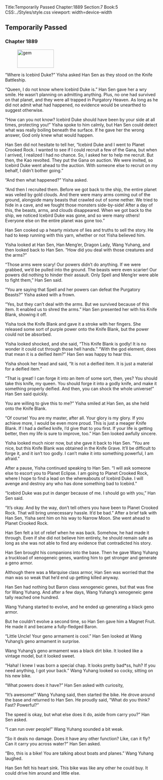 Title:Temporarily Passed 
Chapter:1889 
Section:7 
Book:5 
CSS:../Styles/style.css 
viewport: width=device-width
  
## Temporarily Passed
### Chapter 1889 
<figure>
	<img src="../Images/gem.gif" alt="gem" id="gem" width="120" height="60" />
</figure>
  

  
  “Where is Icebird Duke?” Yisha asked Han Sen as they stood on the Knife Battleship.

“Queen, I do not know where Icebird Duke is.” Han Sen gave her a wry smile. He wasn’t planning on admitting anything. Plus, no one had survived on that planet, and they were all trapped in Purgatory Heaven. As long as he did not admit what had happened, no evidence would be unearthed to suggest otherwise.

“How can you not know? Icebird Duke should have been by your side at all times, protecting you!” Yisha spoke to him calmly, but Han Sen could detect what was really boiling beneath the surface. If he gave her the wrong answer, God only knew what would happen.

Han Sen did not hesitate to tell her, “Icebird Duke and I went to Planet Crooked Rock. I wanted to see if I could recruit a few of the Gana, but when I arrived, I realized I had no chance. So, I asked her to help me recruit. But then, the Kao revolted. They put the Gana on auction. We were invited, so Icebird Duke went ahead to the auction. With someone else to recruit on my behalf, I didn’t bother going.”

“And then what happened?” Yisha asked.

“And then I recruited them. Before we got back to the ship, the entire planet was veiled by gold clouds. And there were many arms coming out of the ground, alongside many beasts that crawled out of some nether. We tried to hide in a cave, and we fought those monsters side-by-side! After a day of this, the beasts, arms, and clouds disappeared. When we got back to the ship, we noticed Icebird Duke was gone, and so were many others! Everyone else on the entire planet was gone too.”

Han Sen cooked up a hearty mixture of lies and truths to sell the story. He had to keep running with this yarn, whether or not Yisha believed him.

Yisha looked at Han Sen, Han Meng’er, Dragon Lady, Wang Yuhang, and then looked back to Han Sen. “How did you deal with those creatures and the arms?”

“Those arms were scary! Our powers didn’t do anything. If we were grabbed, we’d be pulled into the ground. The beasts were even scarier! Our powers did nothing to hinder their assault. Only Spell and Meng’er were able to fight them,” Han Sen said.

“You are saying that Spell and her powers can defeat the Purgatory Beasts?” Yisha asked with a frown.

“Yes, but they can’t deal with the arms. But we survived because of this item. It enabled us to shred the arms.” Han Sen presented her with his Knife Blank, showing it off.

Yisha took the Knife Blank and gave it a stroke with her fingers. She released some sort of purple power onto the Knife Blank, but the power could not be absorbed.

Yisha looked shocked, and she said, “This Knife Blank is godly! It is no wonder it could cut through those hell hands.” “With the god element, does that mean it is a deified item?” Han Sen was happy to hear this.

Yisha shook her head and said, “It is not a deified item. It is just a material for a deified item.”

“That is great! I can forge it into an item of some sort, then, yes? You should take this knife, my queen. You should forge it into a godly knife, and make it something properly deified. And then, you can shock the whole universe!” Han Sen said quickly.

You are willing to give this to me?” Yisha smiled at Han Sen, as she held onto the Knife Blank.

“Of course! You are my master, after all. Your glory is my glory. If you achieve more, I would be even more proud. This is just a meager Knife Blank. If I had a deified knife, I’d give that to you first. If your life is getting better, then my life is sure to improve, too.” Han Sen looked awfully sincere.

Yisha looked much nicer now, but she gave it back to Han Sen. “You are nice, but this Knife Blank was obtained in the Knife Grave. It’ll be difficult to forge it, and it isn’t too godly. I can’t make it into something powerful, I am afraid.”

After a pause, Yisha continued speaking to Han Sen. “I will ask someone else to escort you to Planet Eclipse. I am going to Planet Crooked Rock, where I hope to find a lead on the whereabouts of Icebird Duke. I will avenge and destroy any who has done something bad to Icebird.”

“Icebird Duke was put in danger because of me. I should go with you,” Han Sen said.

“It’s okay. And by the way, don’t tell others you have been to Planet Crooked Rock. That will bring unnecessary hassle. It’d be bad.” After a brief talk with Han Sen, Yisha sent him on his way to Narrow Moon. She went ahead to Planet Crooked Rock.

Han Sen felt a lot of relief when he was back. Somehow, he had made it through. Even if she did not believe him entirely, he should remain safe as long as she was not able to find any evidence that contradicted his story.

Han Sen brought his companions into the base. Then he gave Wang Yuhang a truckload of xenogeneic genes, wanting him to get stronger and generate a geno armor.

Although there was a Marquise class armor, Han Sen was worried that the man was so weak that he’d end up getting killed anyway.

Han Sen had nothing but Baron class xenogeneic genes, but that was fine for Wang Yuhang. And after a few days, Wang Yuhang’s xenogeneic gene tally reached one hundred.

Wang Yuhang started to evolve, and he ended up generating a black geno armor.

But he couldn’t evolve a second time, so Han Sen gave him a Magnet Fruit. He made it and became a fully-fledged Baron.

“Little Uncle! Your geno armament is cool.” Han Sen looked at Wang Yuhang’s geno armament in surprise.

Wang Yuhang’s geno armament was a black dirt bike. It looked like a vintage model, but it looked sweet.

“Haha! I knew I was born a special chap. It looks pretty bad*ss, huh? If you need anything, I got your back.” Wang Yuhang looked so cocky, sitting on his new bike.

“What powers does it have?” Han Sen asked with curiosity,

“It’s awesome!” Wang Yuhang said, then started the bike. He drove around the base and returned to Han Sen. He proudly said, “What do you think? Fast? Powerful?”

The speed is okay, but what else does it do, aside from carry you?” Han Sen asked.

“I can run over people!” Wang Yuhang sounded a bit weak.

“So it deals no damage. Does it have any other function? Like, can it fly? Can it carry you across water?” Han Sen asked.

“Bro, this is a bike! You are talking about boats and planes.” Wang Yuhang laughed.

Han Sen felt his heart sink. This bike was like any other he could buy. It could drive him around and little else.
